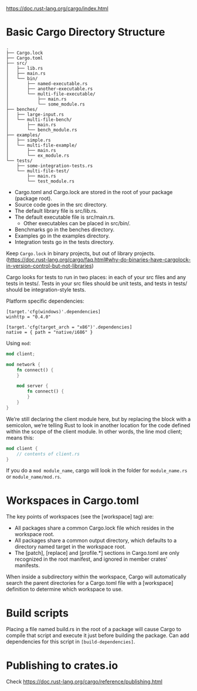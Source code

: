 
https://doc.rust-lang.org/cargo/index.html

# Basic Cargo Directory Structure
```
.
├── Cargo.lock
├── Cargo.toml
├── src/
│   ├── lib.rs
│   ├── main.rs
│   └── bin/
│       ├── named-executable.rs
│       ├── another-executable.rs
│       └── multi-file-executable/
│           ├── main.rs
│           └── some_module.rs
├── benches/
│   ├── large-input.rs
│   └── multi-file-bench/
│       ├── main.rs
│       └── bench_module.rs
├── examples/
│   ├── simple.rs
│   └── multi-file-example/
│       ├── main.rs
│       └── ex_module.rs
└── tests/
    ├── some-integration-tests.rs
    └── multi-file-test/
        ├── main.rs
        └── test_module.rs
```

- Cargo.toml and Cargo.lock are stored in the root of your package (package root).
- Source code goes in the src directory.
- The default library file is src/lib.rs.
- The default executable file is src/main.rs.
  - Other executables can be placed in src/bin/.
- Benchmarks go in the benches directory.
- Examples go in the examples directory.
- Integration tests go in the tests directory.

Keep `Cargo.lock` in binary projects, but out of library projects. (https://doc.rust-lang.org/cargo/faq.html#why-do-binaries-have-cargolock-in-version-control-but-not-libraries)

Cargo looks for tests to run in two places: in each of your src files and any tests in tests/. Tests in your src files should be unit tests, and tests in tests/ should be integration-style tests.

Platform specific dependencies:
```
[target.'cfg(windows)'.dependencies]
winhttp = "0.4.0"

[target.'cfg(target_arch = "x86")'.dependencies]
native = { path = "native/i686" }
```

Using `mod`:
```rust
mod client;

mod network {
    fn connect() {
    }

    mod server {
        fn connect() {
        }
    }
}
```
We’re still declaring the client module here, but by replacing the block with a semicolon, we’re telling Rust to look in another location for the code defined within the scope of the client module. In other words, the line mod client; means this:
```rust
mod client {
    // contents of client.rs
}
```

If you do a `mod module_name`, cargo will look in the folder for `module_name.rs` or `module_name/mod.rs`.

# Workspaces in Cargo.toml
The key points of workspaces (see the [workspace] tag) are:
- All packages share a common Cargo.lock file which resides in the workspace root.
- All packages share a common output directory, which defaults to a directory named target in the workspace root.
- The [patch], [replace] and [profile.*] sections in Cargo.toml are only recognized in the root manifest, and ignored in member crates' manifests.

When inside a subdirectory within the workspace, Cargo will automatically search the parent directories for a Cargo.toml file with a [workspace] definition to determine which workspace to use.

# Build scripts
Placing a file named build.rs in the root of a package will cause Cargo to compile that script and execute it just before building the package. Can add dependencies for this script in `[build-dependencies]`.

# Publishing to crates.io
Check https://doc.rust-lang.org/cargo/reference/publishing.html